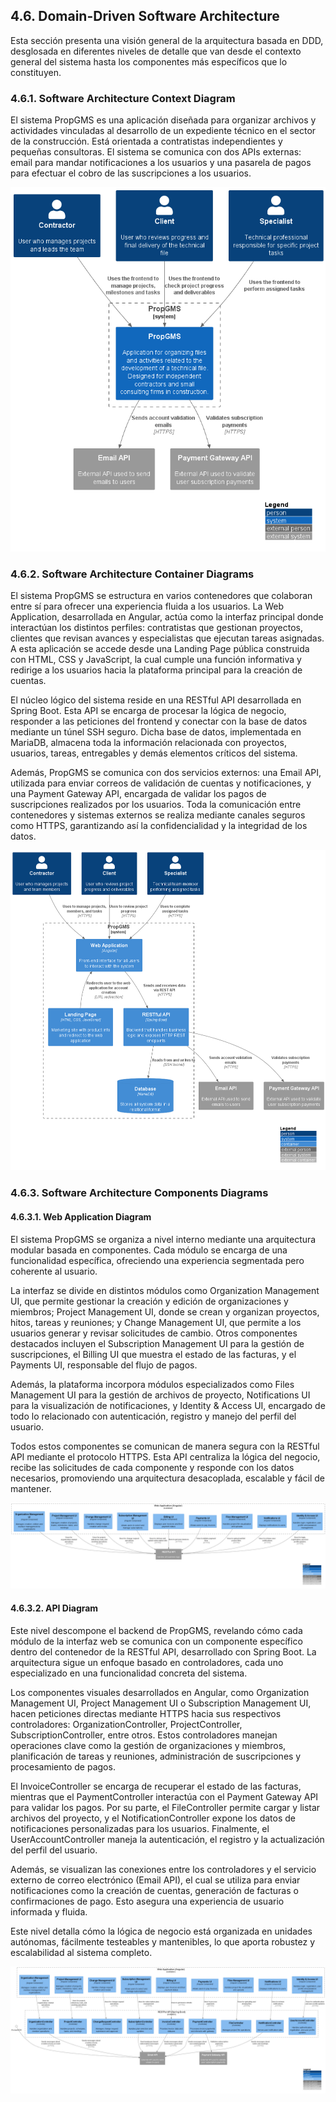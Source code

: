 ## 4.6. Domain-Driven Software Architecture
Esta sección presenta una visión general de la arquitectura basada en DDD, desglosada en diferentes niveles de detalle que van desde el contexto general del sistema hasta los componentes más específicos que lo constituyen.

### 4.6.1. Software Architecture Context Diagram 

El sistema PropGMS es una aplicación diseñada para organizar archivos y actividades vinculadas al desarrollo de un expediente técnico en el sector de la construcción. Está orientada a contratistas independientes y pequeñas consultoras. El sistema se comunica con dos APIs externas: email para mandar notificaciones a los usuarios y una pasarela de pagos para efectuar el cobro de las suscripciones a los usuarios.

<img src="../../../img/chapter4/c4/context.png" alt="Diagrama de contexto de ProP GMS">

### 4.6.2. Software Architecture Container Diagrams

El sistema PropGMS se estructura en varios contenedores que colaboran entre sí para ofrecer una experiencia fluida a los usuarios. La Web Application, desarrollada en Angular, actúa como la interfaz principal donde interactúan los distintos perfiles: contratistas que gestionan proyectos, clientes que revisan avances y especialistas que ejecutan tareas asignadas. A esta aplicación se accede desde una Landing Page pública construida con HTML, CSS y JavaScript, la cual cumple una función informativa y redirige a los usuarios hacia la plataforma principal para la creación de cuentas.

El núcleo lógico del sistema reside en una RESTful API desarrollada en Spring Boot. Esta API se encarga de procesar la lógica de negocio, responder a las peticiones del frontend y conectar con la base de datos mediante un túnel SSH seguro. Dicha base de datos, implementada en MariaDB, almacena toda la información relacionada con proyectos, usuarios, tareas, entregables y demás elementos críticos del sistema.

Además, PropGMS se comunica con dos servicios externos: una Email API, utilizada para enviar correos de validación de cuentas y notificaciones, y una Payment Gateway API, encargada de validar los pagos de suscripciones realizados por los usuarios. Toda la comunicación entre contenedores y sistemas externos se realiza mediante canales seguros como HTTPS, garantizando así la confidencialidad y la integridad de los datos.

<img src="../../../img/chapter4/c4/container.png" alt="Diagrama de contenedores de ProP GMS">

### 4.6.3. Software Architecture Components Diagrams

#### 4.6.3.1. Web Application Diagram

El sistema PropGMS se organiza a nivel interno mediante una arquitectura modular basada en componentes. Cada módulo se encarga de una funcionalidad específica, ofreciendo una experiencia segmentada pero coherente al usuario.

La interfaz se divide en distintos módulos como Organization Management UI, que permite gestionar la creación y edición de organizaciones y miembros; Project Management UI, donde se crean y organizan proyectos, hitos, tareas y reuniones; y Change Management UI, que permite a los usuarios generar y revisar solicitudes de cambio. Otros componentes destacados incluyen el Subscription Management UI para la gestión de suscripciones, el Billing UI que muestra el estado de las facturas, y el Payments UI, responsable del flujo de pagos.

Además, la plataforma incorpora módulos especializados como Files Management UI para la gestión de archivos de proyecto, Notifications UI para la visualización de notificaciones, y Identity & Access UI, encargado de todo lo relacionado con autenticación, registro y manejo del perfil del usuario.

Todos estos componentes se comunican de manera segura con la RESTful API mediante el protocolo HTTPS. Esta API centraliza la lógica del negocio, recibe las solicitudes de cada componente y responde con los datos necesarios, promoviendo una arquitectura desacoplada, escalable y fácil de mantener.

<img src="../../../img/chapter4/c4/componente/webApplication.png" alt="Diagrama de componentes de Web Application de ProP GMS">

#### 4.6.3.2. API Diagram

Este nivel descompone el backend de PropGMS, revelando cómo cada módulo de la interfaz web se comunica con un componente específico dentro del contenedor de la RESTful API, desarrollado con Spring Boot. La arquitectura sigue un enfoque basado en controladores, cada uno especializado en una funcionalidad concreta del sistema.

Los componentes visuales desarrollados en Angular, como Organization Management UI, Project Management UI o Subscription Management UI, hacen peticiones directas mediante HTTPS hacia sus respectivos controladores: OrganizationController, ProjectController, SubscriptionController, entre otros. Estos controladores manejan operaciones clave como la gestión de organizaciones y miembros, planificación de tareas y reuniones, administración de suscripciones y procesamiento de pagos.

El InvoiceController se encarga de recuperar el estado de las facturas, mientras que el PaymentController interactúa con el Payment Gateway API para validar los pagos. Por su parte, el FileController permite cargar y listar archivos del proyecto, y el NotificationController expone los datos de notificaciones personalizadas para los usuarios. Finalmente, el UserAccountController maneja la autenticación, el registro y la actualización del perfil del usuario.

Además, se visualizan las conexiones entre los controladores y el servicio externo de correo electrónico (Email API), el cual se utiliza para enviar notificaciones como la creación de cuentas, generación de facturas o confirmaciones de pago. Esto asegura una experiencia de usuario informada y fluida.

Este nivel detalla cómo la lógica de negocio está organizada en unidades autónomas, fácilmente testeables y mantenibles, lo que aporta robustez y escalabilidad al sistema completo.

<img src="../../../img/chapter4/c4/componente/api.png" alt="Diagrama de componentes de Web Application de ProP GMS">